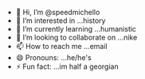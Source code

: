 - 👋 Hi, I’m @speedmichello
- 👀 I’m interested in ...history
- 🌱 I’m currently learning ...humanistic
- 💞️ I’m looking to collaborate on ...nike
- 📫 How to reach me ...email
- 😄 Pronouns: ...he/he's
- ⚡ Fun fact: ...im half a georgian

<!---
speedmichello/speedmichello is a ✨ special ✨ repository because its `README.md` (this file) appears on your GitHub profile.
You can click the Preview link to take a look at your changes.
--->
